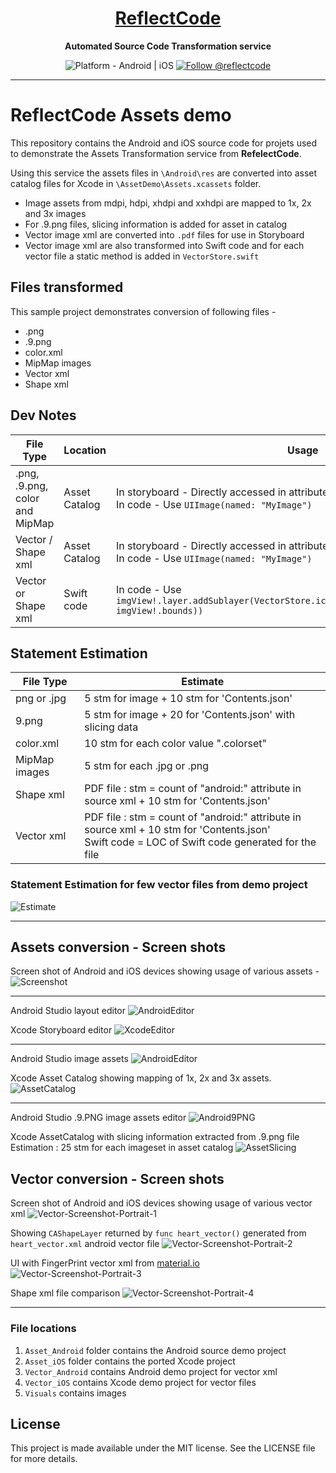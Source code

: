 <h1 align="center">
  <a href="http://www.reflectcode.com">
    ReflectCode
  </a>
</h1>
<p align="center">
  <strong>Automated Source Code Transformation service</strong><br>
</p>

<p align="center">
  <img src="https://img.shields.io/badge/Platform-Android%20%7C%20iOS-green" alt="Platform - Android | iOS" />
 
  <a href="https://twitter.com/intent/follow?screen_name=reflectcode">
    <img src="https://img.shields.io/twitter/follow/reflectcode.svg?label=Follow%20@reflectcode" alt="Follow @reflectcode" />
  </a>
  
</p>


-----
# ReflectCode Assets demo

This repository contains the Android and iOS source code for projets used to demonstrate the Assets Transformation service from **RefelectCode**.

Using this service the assets files in `\Android\res` are converted into asset catalog files for Xcode in `\AssetDemo\Assets.xcassets` folder.

* Image assets from mdpi, hdpi, xhdpi and xxhdpi are mapped to 1x, 2x and 3x images
* For .9.png files, slicing information is added for asset in catalog
* Vector image xml are converted into `.pdf` files for use in Storyboard 
* Vector image xml are also transformed into Swift code and for each vector file a static method is added in `VectorStore.swift`

## Files transformed
This sample project demonstrates conversion of following files - 
* .png
* .9.png
* color.xml
* MipMap images
* Vector xml
* Shape xml



## Dev Notes
|File Type | Location | Usage |
|-------------------------|-------------------------|-------------------------|
|.png, .9.png, color and MipMap | Asset Catalog | In storyboard - Directly accessed in attribute inspector pane <br> In code - Use `UIImage(named: "MyImage")`|
|Vector / Shape xml | Asset Catalog | In storyboard - Directly accessed in attribute inspector pane <br> In code - Use `UIImage(named: "MyImage")`|
|Vector or Shape xml | Swift code | In code - Use `imgView!.layer.addSublayer(VectorStore.ic_launcher_foreground(viewBounds: imgView!.bounds))`|



## Statement Estimation

|File Type | Estimate |
|-------------------------|-------------------------|
| png or .jpg | 5 stm for image + 10 stm for 'Contents.json' |
| 9.png | 5 stm for image + 20 for 'Contents.json' with slicing data |
| color.xml | 10 stm for each color value ".colorset" |
| MipMap images | 5 stm for each .jpg or .png |
| Shape xml | PDF file : stm = count of "android:" attribute in source xml + 10 stm for 'Contents.json' |
| Vector xml | PDF file : stm = count of "android:" attribute in source xml + 10 stm for 'Contents.json' <br> Swift code = LOC of Swift code generated for the file  |
  

### Statement Estimation for few vector files from demo project
![Estimate](/Visuals/Vector_image_estimation.png?raw=true)

-----

## Assets conversion - Screen shots

Screen shot of Android and iOS devices showing usage of various assets - 
![Screenshot](/Visuals/Asset-Screenshot-Portrait-1.png?raw=true)

-----

Android Studio layout editor
![AndroidEditor](/Visuals/1-AndroidStudio-LayoutEditor.png?raw=true)

Xcode Storyboard editor
![XcodeEditor](/Visuals/1-Xcode-Storyboard.png?raw=true)

-----

Android Studio image assets
![AndroidEditor](/Visuals/2-AndroidStudio-ImageAssets.png?raw=true)

Xcode Asset Catalog showing mapping of 1x, 2x and 3x assets.
![AssetCatalog](/Visuals/2-Xcode-AssetCatalog.png?raw=true)

-----

Android Studio .9.PNG image assets editor
![Android9PNG](/Visuals/3-AndroidStudio-9png_Editor.png?raw=true)

Xcode AssetCatalog with slicing information extracted from .9.png file 
Estimation : 25 stm for each imageset in asset catalog
![AssetSlicing](/Visuals/3-Xcode-AssetSlicing.png?raw=true)


## Vector conversion - Screen shots

Screen shot of Android and iOS devices showing usage of various vector xml 
![Vector-Screenshot-Portrait-1](/Visuals/Vector-Screenshot-Portrait-1.png?raw=true)

Showing `CAShapeLayer` returned by `func heart_vector()` generated from `heart_vector.xml` android vector file 
![Vector-Screenshot-Portrait-2](/Visuals/Vector-Screenshot-Portrait-2.png?raw=true)

UI with FingerPrint vector xml from [material.io](https://material.io/resources/icons/?icon=fingerprint&style=baseline)
![Vector-Screenshot-Portrait-3](/Visuals/Vector-Screenshot-Portrait-3.png?raw=true)

Shape xml file comparison
![Vector-Screenshot-Portrait-4](/Visuals/Vector-Screenshot-Portrait-4.png?raw=true)

-----


### File locations
1) `Asset_Android` folder contains the Android source demo project
2) `Asset_iOS` folder contains the ported Xcode project
3) `Vector_Android` contains Android demo project for vector xml
4) `Vector_iOS` contains Xcode demo project for vector files
3) `Visuals` contains images


## License

This project is made available under the MIT license. See the LICENSE file for more details.
